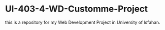 # UI-403-4-WD-Customme-Project
this is a repository for my Web Development Project in University of Isfahan.
